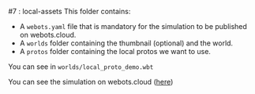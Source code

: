 #7 : local-assets
This folder contains:
 - A `webots.yaml` file that is mandatory for the simulation to be published on webots.cloud.
 - A `worlds` folder containing the thumbnail (optional) and the world.
 - A `protos` folder containing the local protos we want to use.

You can see in `worlds/local_proto_demo.wbt`

You can see the simulation on webots.cloud ([here](https://webots.cloud/run?version=R2022b&url=https://github.com/cyberbotics/webots-cloud-simulation-demos/blob/main/7_local_assets/worlds/local_assets_demo.wbt))
